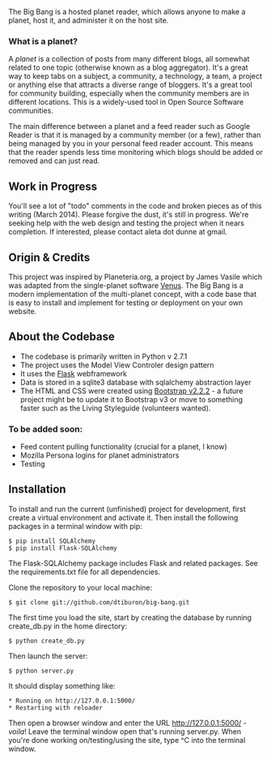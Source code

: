 The Big Bang is a hosted planet reader, which allows anyone to make a planet,
host it, and administer it on the host site.

### What is a planet? 

A _planet_ is a collection of posts from many different blogs, all
somewhat related to one topic (otherwise known as a blog aggregator). 
It's a great way to keep tabs on a subject, a community, a technology,
a team, a project or anything else that attracts a diverse range of
bloggers. It's a great tool for community building, especially when the
community members are in different locations. This is a widely-used 
tool in Open Source Software communities.

The main difference between a planet and a feed reader such as 
Google Reader is that it is managed by a community member (or a few), 
rather than being managed by you in your personal feed reader account. 
This means that the reader spends less time monitoring which blogs 
should be added or removed and can just read.

## Work in Progress

You'll see a lot of "todo" comments in the code and broken pieces as of this
writing (March 2014).  Please forgive the dust, it's still in progress.
We're seeking help with the web design and testing the project when it nears
completion.  If interested, please contact aleta dot dunne at gmail.

## Origin & Credits

This project was inspired by Planeteria.org, a project by James Vasile
which was adapted from the single-planet software [Venus](http://intertwingly.net/code/venus/).
The Big Bang is a modern implementation of the multi-planet concept, 
with a code base that is easy to install and implement for testing or 
deployment on your own website.

## About the Codebase

- The codebase is primarily written in Python v 2.7.1
- The project uses the Model View Controler design pattern
- It uses the [Flask](http://flask.pocoo.org/) webframework
- Data is stored in a sqlite3 database with sqlalchemy abstraction layer
- The HTML and CSS were created using [Bootstrap v2.2.2](http://getbootstrap.com/2.3.2/index.html) - a future project might be to update it to Bootstrap v3 or move to something faster such as the Living Styleguide (volunteers wanted).

### To be added soon:
- Feed content pulling functionality (crucial for a planet, I know)
- Mozilla Persona logins for planet administrators
- Testing

## Installation

To install and run the current (unfinished) project for development, first create a virtual environment and activate it. 
Then install the following packages in a terminal window with pip:

    $ pip install SQLAlchemy
    $ pip install Flask-SQLAlchemy
The Flask-SQLAlchemy package includes Flask and related packages. See the requirements.txt file for all dependencies.

Clone the repository to your local machine:

    $ git clone git://github.com/dtiburon/big-bang.git

The first time you load the site, start by creating the database by running create_db.py in the home directory: 

    $ python create_db.py

Then launch the server:

    $ python server.py

It should display something like:

    * Running on http://127.0.0.1:5000/
    * Restarting with reloader

Then open a browser window and enter the URL http://127.0.0.1:5000/ - _voila_!  Leave the terminal window open that's running server.py.  When you're done working on/testing/using the site, type ^C into the terminal window.